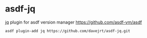 # asdf-jq
[jq](http://stedolan.github.io/jq/) plugin for asdf version manager https://github.com/asdf-vm/asdf

```
asdf plugin-add jq https://github.com/davejrt/asdf-jq.git
```
